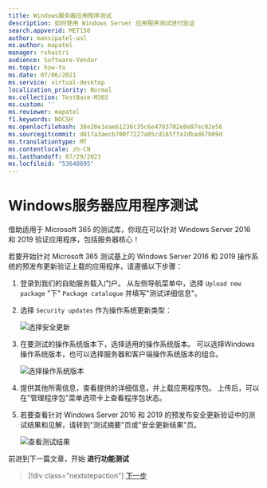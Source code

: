 ```yaml
---
title: Windows服务器应用程序测试
description: 如何使用 Windows Server 应用程序测试进行验证
search.appverid: MET150
author: mansipatel-usl
ms.author: mapatel
manager: rshastri
audience: Software-Vendor
ms.topic: how-to
ms.date: 07/06/2021
ms.service: virtual-desktop
localization_priority: Normal
ms.collection: TestBase-M365
ms.custom: ''
ms.reviewer: mapatel
f1.keywords: NOCSH
ms.openlocfilehash: 38e20e1eae61236c35c6e4783702e8e87ec02e56
ms.sourcegitcommit: d817a3aecb700f7227a05cd165ffa7dbad67b09d
ms.translationtype: MT
ms.contentlocale: zh-CN
ms.lasthandoff: 07/29/2021
ms.locfileid: "53648695"
---
```

# <a name="windows-server-application-testing"></a>Windows服务器应用程序测试

借助适用于 Microsoft 365 的测试库，你现在可以针对 Windows Server 2016 和 2019 验证应用程序，包括服务器核心！

若要开始针对 Microsoft 365 测试基上的 Windows Server 2016 和 2019 操作系统的预发布更新验证上载的应用程序，请遵循以下步骤：

1. 登录到我们的自助服务载入门户。 从左侧导航菜单中，选择 `Upload new package` "下" `Package catalogue` 并填写"测试详细信息"。

2. 选择 `Security updates` 作为操作系统更新类型：

   ![选择安全更新](Media/selecting-security-updates.png)

3. 在要测试的操作系统版本下，选择适用的操作系统版本。 可以选择Windows操作系统版本，也可以选择服务器和客户端操作系统版本的组合。

   ![选择操作系统版本](Media/selecting-OS-versions.png)

4. 提供其他所需信息，查看提供的详细信息，并上载应用程序包。 上传后，可以在"管理程序包"菜单选项卡上查看程序包状态。

5. 若要查看针对 Windows Server 2016 和 2019 的预发布安全更新验证中的测试结果和见解，请转到"测试摘要"页或"安全更新结果"页。

   ![查看测试结果](Media/access-test-results.png)

前进到下一篇文章，开始 **进行功能测试**
> [!div class="nextstepaction"]
> [下一步](functional.md)
